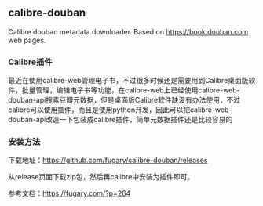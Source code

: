 ## calibre-douban
Calibre douban metadata downloader.
Based on https://book.douban.com web pages.

### Calibre插件

最近在使用calibre-web管理电子书，不过很多时候还是需要用到Calibre桌面版软件，批量管理，编辑电子书等功能，在calibre-web上已经使用calibre-web-douban-api搜素豆瓣元数据，但是桌面版Calibre软件缺没有办法使用，不过calibre可以使用插件，而且是使用python开发，因此可以把calibre-web-douban-api改造一下包装成calibre插件，简单元数据插件还是比较容易的

### 安装方法

下载地址：https://github.com/fugary/calibre-douban/releases

从release页面下载zip包，然后再calibre中安装为插件即可。

参考文档：https://fugary.com/?p=264

